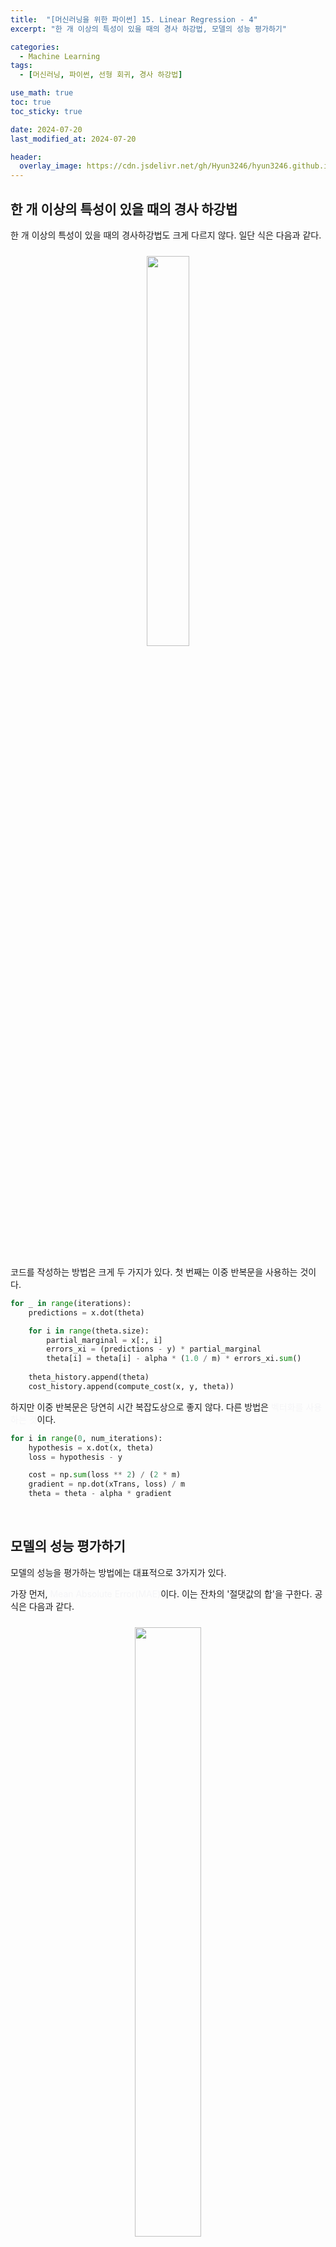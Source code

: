 ```yaml
---
title:  "[머신러닝을 위한 파이썬] 15. Linear Regression - 4"
excerpt: "한 개 이상의 특성이 있을 때의 경사 하강법, 모델의 성능 평가하기"

categories:
  - Machine Learning
tags:
  - [머신러닝, 파이썬, 선형 회귀, 경사 하강법]

use_math: true
toc: true
toc_sticky: true

date: 2024-07-20
last_modified_at: 2024-07-20

header:
  overlay_image: https://cdn.jsdelivr.net/gh/Hyun3246/hyun3246.github.io@master/image/overlay image/Python for machine learning.png
---
```

## 한 개 이상의 특성이 있을 때의 경사 하강법
한 개 이상의 특성이 있을 때의 경사하강법도 크게 다르지 않다. 일단 식은 다음과 같다.
<br/>
<figure style="display:block; text-align:center;">
  <img src="https://cdn.jsdelivr.net/gh/Hyun3246/hyun3246.github.io@master/image/머신러닝을 위한 파이썬/한 개 이상의 특성이 있을 때의 경사 하강법 공식.png"
       style="width: 40%; height: auto; margin:10px">
</figure>
<br/>

코드를 작성하는 방법은 크게 두 가지가 있다. 첫 번째는 이중 반복문을 사용하는 것이다.

```python
for _ in range(iterations):
    predictions = x.dot(theta)

    for i in range(theta.size):
        partial_marginal = x[:, i]
        errors_xi = (predictions - y) * partial_marginal
        theta[i] = theta[i] - alpha * (1.0 / m) * errors_xi.sum()
    
    theta_history.append(theta)
    cost_history.append(compute_cost(x, y, theta))
```

하지만 이중 반복문은 당연히 시간 복잡도상으로 좋지 않다. 다른 방법은 <span style="color:#F5F5F7">벡터화를 사용하는 것</span>이다.

```python
for i in range(0, num_iterations):
    hypothesis = x.dot(x, theta)
    loss = hypothesis - y

    cost = np.sum(loss ** 2) / (2 * m)
    gradient = np.dot(xTrans, loss) / m
    theta = theta - alpha * gradient
```

<br/>

## 모델의 성능 평가하기
모델의 성능을 평가하는 방법에는 대표적으로 3가지가 있다.

가장 먼저, <span style="color:#F5F5F7">Mean Absolute Error(MAE)</span>이다. 이는 잔차의 '절댓값의 합'을 구한다. 공식은 다음과 같다.
<br/>
<figure style="display:block; text-align:center;">
  <img src="https://cdn.jsdelivr.net/gh/Hyun3246/hyun3246.github.io@master/image/머신러닝을 위한 파이썬/MAE 공식.png"
       style="width: 50%; height: auto; margin:10px">
</figure>
<br/>

코드 구현은 다음과 같다.

```python
# 방법 1
np.abs(y - predictions).sum() / len(y)

# 방법 2
from sklearn.metrics import mean_absolute_error
mean_absolute_error(y, predictions)
```

다음으로 <span style="color:#F5F5F7">Root Mean Squared Error(RMSE)</span>가 있다. (간혹 제곱근을 하지 않기도 한다.) 공식과 코드는 다음과 같다.
<br/>
<figure style="display:block; text-align:center;">
  <img src="https://cdn.jsdelivr.net/gh/Hyun3246/hyun3246.github.io@master/image/머신러닝을 위한 파이썬/RMSE 공식.png"
       style="width: 50%; height: auto; margin:10px">
</figure>
<br/>

```python
# 방법 1
np.sqrt(np.mean((y - predictions) ** 2))

# 방법 2 - MSE 구하기
from sklearn.metrics import mean_squared_error
mean_squared_error(y, predictions)
```

마지막으로 <span style="color:#F5F5F7">R-squared</span>이다. 앞선 두 개 와는 다르게 1에 가까울수록(클수록) 좋다. 공식과 코드는 다음과 같다.
<br/>
<figure style="display:block; text-align:center;">
  <img src="https://cdn.jsdelivr.net/gh/Hyun3246/hyun3246.github.io@master/image/머신러닝을 위한 파이썬/R-squared 공식.png"
       style="width: 50%; height: auto; margin:10px">
</figure>
<br/>

```python
# 방법 1
1 - (np.sum((y - predictions) ** 2) / np.sum((y - y.mean()) ** 2))

# 방법 2
from sklearn.metrics import r2_score
r2_score(y, predictions)
```

<br/>

## Hold-out Method
데이터 셋을 train set과 test set으로 나누는 것을 <span style="color:#F5F5F7">'Hold-out Method'</span>라고 한다. 데이터를 나누어야 하는 이유는 과대적합을 방지하여 모델의 성능을 높이기 위함이다. 각 set의 비율은 보통 train set 2: test set 1 정도로 하지만, 데이터의 양에 따라 달라진다.

```python
from sklearn.model_selection import train_test_split
X_train, X_test, y_train, y_test = train_test_split(X, y, test_size=0.33, random_state=42)
```

<br/>
<br/>

*별도의 출처 표시가 있는 이미지를 제외한 모든 이미지는 강의자료에서 발췌하였음을 밝힙니다.*